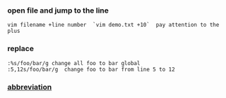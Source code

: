 ### open file and jump to the line

    vim filename +line number  `vim demo.txt +10`  pay attention to the plus 
### replace
    :%s/foo/bar/g change all foo to bar global
    :5,12s/foo/bar/g  change foo to bar from line 5 to 12
### [abbreviation](http://vim.wikia.com/wiki/Using_abbreviations)

